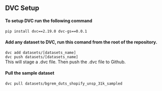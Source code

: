 ## DVC Setup

#### To setup DVC run the following command
`pip install dvc==2.19.0 dvc-gs==0.0.1`

#### Add any dataset to DVC, run this comand from the root of the repository.
`dvc add datasets/[datasets_name]`<br>
`dvc push datasets/[datasets_name]`<br>
 This will stage a .dvc file. Then push the .dvc file to Github.

#### Pull the sample dataset
`dvc pull datasets/bgrem_duts_shopify_unsp_31k_sampled`